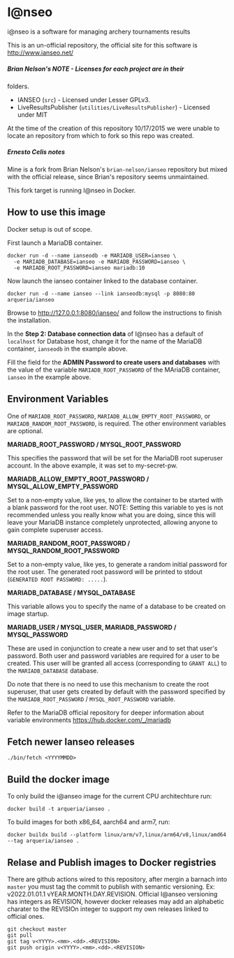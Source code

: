 # I@nseo

i@nseo is a software for managing archery tournaments results

This is an un-official repository, the official site for this software
is http://www.ianseo.net/

##### Brian Nelson's NOTE - Licenses for each project are in their
folders.

* IANSEO (`src`) - Licensed under Lesser GPLv3.
* LiveResultsPublisher (`utilities/LiveResultsPublisher`) - Licensed
  under MIT

At the time of the creation of this repository 10/17/2015 we were unable
to locate an repository from which to fork so this repo was created.

##### Ernesto Celis notes

Mine is a fork from Brian Nelson's `brian-nelson/ianseo` repository but
mixed with the official release, since Brian's repository seems
unmaintained.

This fork target is running I@nseo in Docker.

## How to use this image

Docker setup is out of scope.

First launch a MariaDB container.

```
docker run -d --name ianseodb -e MARIADB_USER=ianseo \
  -e MARIADB_DATABASE=ianseo -e MARIADB_PASSWORD=ianseo \
  -e MARIADB_ROOT_PASSWORD=ianseo mariadb:10
```

Now launch the ianseo container linked to the database container.

```
docker run -d --name ianseo --link ianseodb:mysql -p 8080:80 arqueria/ianseo
```

Browse to http://127.0.0.1:8080/ianseo/ and follow the instructions to
finish the installation.

In the **Step 2: Database connection data** of I@nseo has a default of
`localhost` for Database host, change it for the name of the MariaDB
container, `ianseodb` in the example above.

Fill the field for the **ADMIN Password to create users and databases**
with the value of the variable `MARIADB_ROOT_PASSWORD` of the MAriaDB
container, `ianseo` in the example above.

## Environment Variables

One of `MARIADB_ROOT_PASSWORD`, `MARIADB_ALLOW_EMPTY_ROOT_PASSWORD`, or
`MARIADB_RANDOM_ROOT_PASSWORD`, is required. The other environment
variables are optional.

**MARIADB_ROOT_PASSWORD / MYSQL_ROOT_PASSWORD**

This specifies the password that will be set for the MariaDB root
superuser account. In the above example, it was set to my-secret-pw.

**MARIADB_ALLOW_EMPTY_ROOT_PASSWORD / MYSQL_ALLOW_EMPTY_PASSWORD**

Set to a non-empty value, like yes, to allow the container to be started
with a blank password for the root user. NOTE: Setting this variable to
yes is not recommended unless you really know what you are doing, since
this will leave your MariaDB instance completely unprotected, allowing
anyone to gain complete superuser access.

**MARIADB_RANDOM_ROOT_PASSWORD / MYSQL_RANDOM_ROOT_PASSWORD**

Set to a non-empty value, like yes, to generate a random initial
password for the root user. The generated root password will be printed
to stdout (`GENERATED ROOT PASSWORD: .....`).

**MARIADB_DATABASE / MYSQL_DATABASE**

This variable allows you to specify the name of a database to be created
on image startup.

**MARIADB_USER / MYSQL_USER, MARIADB_PASSWORD / MYSQL_PASSWORD**

These are used in conjunction to create a new user and to set that
user's password. Both user and password variables are required for a
user to be created. This user will be granted all access (corresponding
to `GRANT ALL`) to the `MARIADB_DATABASE` database.

Do note that there is no need to use this mechanism to create the root
superuser, that user gets created by default with the password specified
by the `MARIADB_ROOT_PASSWORD` / `MYSQL_ROOT_PASSWORD` variable.

Refer to the MariaDB official repository for deeper information about
variable environments https://hub.docker.com/_/mariadb

## Fetch newer Ianseo releases

```
./bin/fetch <YYYYMMDD>
```

## Build the docker image

To only build the i@anseo image for the current CPU architechture run:

```
docker build -t arqueria/ianseo .
```
To build images for both x86_64, aarch64 and arm7, run:

```
docker buildx build --platform linux/arm/v7,linux/arm64/v8,linux/amd64 --tag arqueria/ianseo .
```

## Relase and Publish images to Docker registries

There are github actions wired to this repository, after mergin a barnach into `master` you must tag the commit to publish with semantic versioning. Ex: v2022.01.01.1 vYEAR.MONTH.DAY.REVISION. Official I@anseo versioning has integers as REVISION, however docker releases may add an alphabetic charater to the REVISIOn integer to support my own releases linked to official ones.

```
git checkout master
git pull
git tag v<YYYY>.<mm>.<dd>.<REVISION>
git push origin v<YYYY>.<mm>.<dd>.<REVISION>
```
